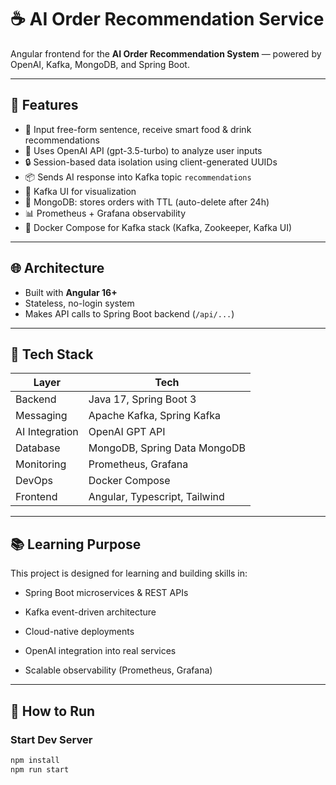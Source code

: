 # ☕ AI Order Recommendation Service

Angular frontend for the **AI Order Recommendation System** — powered by OpenAI, Kafka, MongoDB, and Spring Boot.

---

## 🚀 Features

- 🧠 Input free-form sentence, receive smart food & drink recommendations
- 💬 Uses OpenAI API (gpt-3.5-turbo) to analyze user inputs
- 🔒 Session-based data isolation using client-generated UUIDs
- 📦 Sends AI response into Kafka topic `recommendations`
- 🔄 Kafka UI for visualization
- 🧾 MongoDB: stores orders with TTL (auto-delete after 24h)
- 📊 Prometheus + Grafana observability
- 🐳 Docker Compose for Kafka stack (Kafka, Zookeeper, Kafka UI)

---

## 🌐 Architecture

- Built with **Angular 16+**
- Stateless, no-login system
- Makes API calls to Spring Boot backend (`/api/...`)

---

## 🧱 Tech Stack

| Layer            | Tech                             |
|------------------|----------------------------------|
| Backend          | Java 17, Spring Boot 3           |
| Messaging        | Apache Kafka, Spring Kafka       |
| AI Integration   | OpenAI GPT API                   |
| Database         | MongoDB, Spring Data MongoDB     |
| Monitoring       | Prometheus, Grafana              |
| DevOps           | Docker Compose                   |
| Frontend         | Angular, Typescript, Tailwind    |

---

## 📚 Learning Purpose
This project is designed for learning and building skills in:

- Spring Boot microservices & REST APIs

- Kafka event-driven architecture

- Cloud-native deployments

- OpenAI integration into real services

- Scalable observability (Prometheus, Grafana)

---

## 🔧 How to Run
### Start Dev Server
```bash
npm install
npm run start
```


